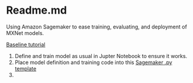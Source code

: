 # Readme.md

Using Amazon Sagemaker to ease training, evaluating, and deployment of MXNet models.

[Baseline tutorial](http://docs.aws.amazon.com/sagemaker/latest/dg/sagemaker-examples.html)

1. Define and train model as usual in Jupter Notebook to ensure it works.
2. Place model definition and training code into this [Sagemaker .py template](http://docs.aws.amazon.com/sagemaker/latest/dg/mxnet-training-inference-code-template.html)
3. 
